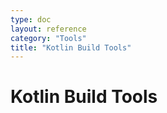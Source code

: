```yaml
---
type: doc
layout: reference
category: "Tools"
title: "Kotlin Build Tools"
---
```


# Kotlin Build Tools
